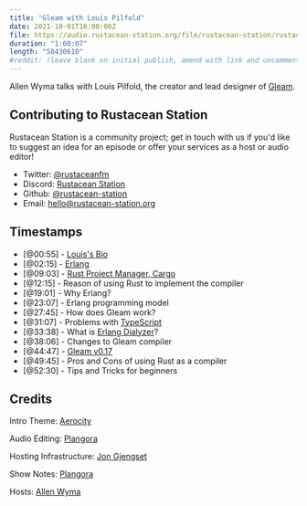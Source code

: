 ```yaml
---
title: "Gleam with Louis Pilfold"
date: 2021-10-01T16:00:00Z
file: https://audio.rustacean-station.org/file/rustacean-station/rustacean-station-e040-louis-pilford.mp3
duration: "1:00:07"
length: "58430610"
#reddit: (leave blank on initial publish, amend with link and uncomment this line after Reddit thread has been posted)
---
```

Allen Wyma talks with Louis Pilfold, the creator and lead designer of [Gleam](https://gleam.run/). 


## Contributing to Rustacean Station

Rustacean Station is a community project; get in touch with us if you'd like to suggest an idea for an episode or offer your services as a host or audio editor!

- Twitter: [@rustaceanfm](https://twitter.com/rustaceanfm)
- Discord: [Rustacean Station](https://discord.gg/cHc3Gyc)
- Github: [@rustacean-station](https://github.com/rustacean-station/)
- Email: [hello@rustacean-station.org](mailto:hello@rustacean-station.org)

## Timestamps 

- [@00:55] - [Louis's Bio](https://twitter.com/louispilfold)
- [@02:15] - [Erlang](https://www.erlang.org/)
- [@09:03] - [Rust Project Manager, Cargo](https://doc.rust-lang.org/book/ch01-03-hello-cargo.html)
- [@12:15] - Reason of using Rust to implement the compiler 
- [@19:01] - Why Erlang?
- [@23:07] - Erlang programming model 
- [@27:45] - How does Gleam work?
- [@31:07] - Problems with [TypeScript](https://www.typescriptlang.org/)
- [@33:38] - What is [Erlang Dialyzer](https://erlang.org/doc/man/dialyzer.html)?
- [@38:06] - Changes to Gleam compiler 
- [@44:47] - [Gleam v0.17](https://gleam.run/news/gleam-v0.17-released/)
- [@49:45] - Pros and Cons of using Rust as a compiler
- [@52:30] - Tips and Tricks for beginners 

## Credits
Intro Theme: [Aerocity](https://twitter.com/AerocityMusic)

Audio Editing: [Plangora](https://twitter.com/plangora)

Hosting Infrastructure: [Jon Gjengset](https://twitter.com/jonhoo/)

Show Notes: [Plangora](https://twitter.com/plangora)

Hosts: [Allen Wyma](https://twitter.com/allenwyma)